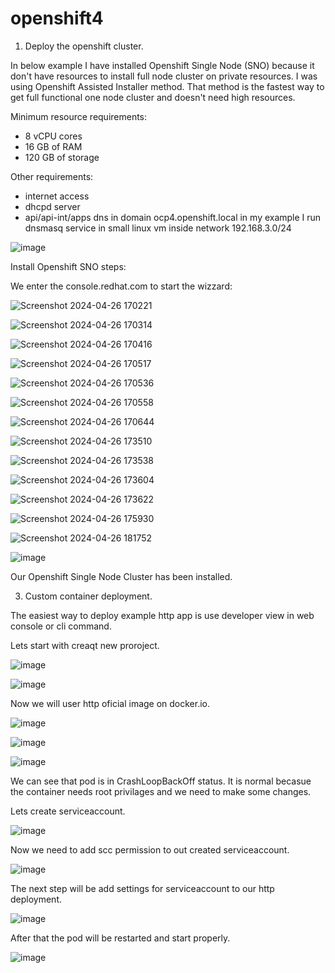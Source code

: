 # openshift4
1. Deploy the openshift cluster.

In below example I have installed Openshift Single Node (SNO) because it don't have resources to install full node cluster on private resources. I was using Openshift Assisted Installer method.
That method is the fastest way to get full functional one node cluster and doesn't need high resources.

Minimum resource requirements:
- 8 vCPU cores
- 16 GB of RAM
- 120 GB of storage

Other requirements:
- internet access
- dhcpd server
- api/api-int/apps dns in domain ocp4.openshift.local
  in my example I run dnsmasq service in small linux vm inside network 192.168.3.0/24
  
 ![image](https://github.com/kubi79/openshift4/assets/168208701/666a9212-5980-47dc-b8c0-f0d2ce277577)

 Install Openshift SNO steps:
 
 We enter the console.redhat.com to start the wizzard:

 ![Screenshot 2024-04-26 170221](https://github.com/kubi79/openshift4/assets/168208701/4d176c2d-8439-47d6-89e1-0d44fd315826)

 ![Screenshot 2024-04-26 170314](https://github.com/kubi79/openshift4/assets/168208701/1d519f4a-a5fd-404f-ada4-f4c16f72037f)

 ![Screenshot 2024-04-26 170416](https://github.com/kubi79/openshift4/assets/168208701/bd498817-2d9e-4667-93dc-838110274b07)

 ![Screenshot 2024-04-26 170517](https://github.com/kubi79/openshift4/assets/168208701/6ba353ff-49ca-4cf4-9f18-abb7e91a087a)

 ![Screenshot 2024-04-26 170536](https://github.com/kubi79/openshift4/assets/168208701/9d1a1744-5ed3-4036-bbf6-4aab6634cb39)

 ![Screenshot 2024-04-26 170558](https://github.com/kubi79/openshift4/assets/168208701/a1b6145d-75ca-41b1-aea1-920cfec22d4a)

 ![Screenshot 2024-04-26 170644](https://github.com/kubi79/openshift4/assets/168208701/9eefaaa5-33f3-472b-abf7-54cd9c960f49)

 ![Screenshot 2024-04-26 173510](https://github.com/kubi79/openshift4/assets/168208701/e3a5daf9-a756-4303-8741-534279b7567f)

 ![Screenshot 2024-04-26 173538](https://github.com/kubi79/openshift4/assets/168208701/9453d2a3-decc-49b2-97bd-8e57308463fc)

 ![Screenshot 2024-04-26 173604](https://github.com/kubi79/openshift4/assets/168208701/d11a2755-6479-47b7-b8b9-7eb0938314e9)

 ![Screenshot 2024-04-26 173622](https://github.com/kubi79/openshift4/assets/168208701/2e9bee43-1322-4f01-8f4c-fb6108957399)

 ![Screenshot 2024-04-26 175930](https://github.com/kubi79/openshift4/assets/168208701/f9eeb1de-9444-499c-b363-5be5738b36ab)

 ![Screenshot 2024-04-26 181752](https://github.com/kubi79/openshift4/assets/168208701/4cdcbd32-4dbd-4e54-b64a-ad9339a2c96e)

 ![image](https://github.com/kubi79/openshift4/assets/168208701/44e6407c-2823-4bd4-bb25-d0cde0a81361)

 Our Openshift Single Node Cluster has been installed.


3. Custom container deployment.

 The easiest way to deploy example http app is use developer view in web console or cli command.

 Lets start with creaqt new proroject.

 ![image](https://github.com/kubi79/openshift4/assets/168208701/b35d48f6-10e6-447e-92aa-f932abc919f1)

 ![image](https://github.com/kubi79/openshift4/assets/168208701/712bd03c-75fc-42cc-b349-091d03e9eec6)

 Now we will user http oficial image on docker.io.

 ![image](https://github.com/kubi79/openshift4/assets/168208701/5991e3c5-5850-4237-a8c7-37e6c3a657a6)

 ![image](https://github.com/kubi79/openshift4/assets/168208701/46d0bc8f-f285-4892-bca5-7a7ddf1fcb77)

 ![image](https://github.com/kubi79/openshift4/assets/168208701/c15dbf4a-fd3b-4f96-8c32-9feed7b1cf0b)

 We can see that pod is in CrashLoopBackOff status. It is normal becasue the container needs root privilages and we need to make some changes.

 Lets create serviceaccount.

 ![image](https://github.com/kubi79/openshift4/assets/168208701/1495edcc-2675-4992-87f4-e769bdc5c2f5)

 Now we need to add scc permission to out created serviceaccount.

 ![image](https://github.com/kubi79/openshift4/assets/168208701/0083a9a4-eda2-4b54-ae87-3a440a8d2af4)

 The next step will be add settings for serviceaccount to our http deployment.

 ![image](https://github.com/kubi79/openshift4/assets/168208701/c9246647-ed82-49da-b263-39c2095959fd)

 After that the pod will be restarted and start properly.

 ![image](https://github.com/kubi79/openshift4/assets/168208701/6b9ffc62-89c1-427f-9fbc-b5dda80906ea)

 



 






 


 


 

 














 






